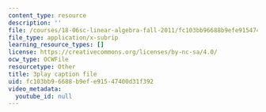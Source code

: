 ```yaml
---
content_type: resource
description: ''
file: /courses/18-06sc-linear-algebra-fall-2011/fc103bb96688b9efe91547400d31f392_wuyAeWE3iIM.srt
file_type: application/x-subrip
learning_resource_types: []
license: https://creativecommons.org/licenses/by-nc-sa/4.0/
ocw_type: OCWFile
resourcetype: Other
title: 3play caption file
uid: fc103bb9-6688-b9ef-e915-47400d31f392
video_metadata:
  youtube_id: null
---
```

